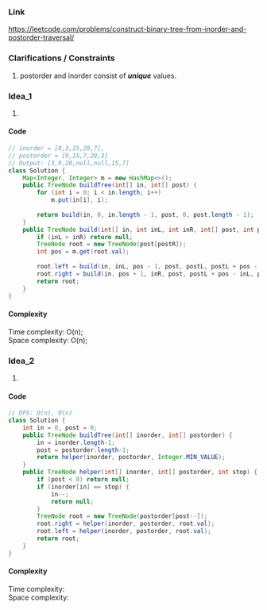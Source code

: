 
### Link

https://leetcode.com/problems/construct-binary-tree-from-inorder-and-postorder-traversal/

### Clarifications / Constraints

1. postorder and inorder consist of ***unique*** values.

### Idea_1

1. 


#### Code

```java
// inorder = [9,3,15,20,7], 
// postorder = [9,15,7,20,3]
// Output: [3,9,20,null,null,15,7]
class Solution {
    Map<Integer, Integer> m = new HashMap<>();
    public TreeNode buildTree(int[] in, int[] post) {
        for (int i = 0; i < in.length; i++) 
            m.put(in[i], i);
        
        return build(in, 0, in.length - 1, post, 0, post.length - 1);
    }
    public TreeNode build(int[] in, int inL, int inR, int[] post, int postL, int postR) {
        if (inL > inR) return null;
        TreeNode root = new TreeNode(post[postR]);
        int pos = m.get(root.val);
        
        root.left = build(in, inL, pos - 1, post, postL, postL + pos - inL - 1);
        root.right = build(in, pos + 1, inR, post, postL + pos - inL, postR - 1);
        return root;
    }
}
```

#### Complexity

Time complexity: O(n);  
Space complexity: O(n);


### Idea_2

1. 


#### Code

```java
// DFS: O(n), O(n)
class Solution {
    int in = 0, post = 0;
    public TreeNode buildTree(int[] inorder, int[] postorder) {
        in = inorder.length-1;
        post = postorder.length-1;
        return helper(inorder, postorder, Integer.MIN_VALUE);
    }
    public TreeNode helper(int[] inorder, int[] postorder, int stop) {
        if (post < 0) return null;
        if (inorder[in] == stop) {
            in--;
            return null;
        }
        TreeNode root = new TreeNode(postorder[post--]);
        root.right = helper(inorder, postorder, root.val);
        root.left = helper(inorder, postorder, root.val);
        return root;
    }
}
```

#### Complexity

Time complexity:  
Space complexity: 
